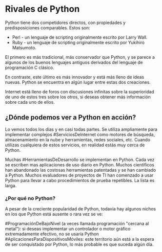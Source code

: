 # Rivales de Python
Python tiene dos competidores directos, con propiedades y predisposiciones comparables. Estos son:

- Perl - un lenguaje de scripting originalmente escrito por Larry Wall.
- Ruby - un lenguaje de scripting originalmente escrito por Yukihiro Matsumoto.

El primero es más tradicional, más conservador que Python, y se parece a algunos de los buenos lenguajes antiguos derivados del lenguaje de programación C clásico.

En contraste, este último es más innovador y está más lleno de ideas nuevas. Python se encuentra en algún lugar entre estas dos creaciones.

Internet está lleno de foros con discusiones infinitas sobre la superioridad de uno de estos tres sobre los otros, si deseas obtener más información sobre cada uno de ellos.

## ¿Dónde podemos ver a Python en acción?
Lo vemos todos los días y en casi todas partes. Se utiliza ampliamente para implementar complejos #ServiciosDeInternet como motores de búsqueda, almacenamiento en la nube y herramientas, redes sociales, etc. Cuando utilizas cualquiera de estos servicios, en realidad estás muy cerca de Python.

Muchas #HerramientasDeDesarrollo se implementan en Python. Cada vez se escriben mas aplicaciones de uso diario en Python. Muchos científicos han abandonado las costosas herramientas patentadas y se han cambiado a Python. Muchos evaluadores de proyectos de TI han comenzado a usar Python para llevar a cabo procedimientos de prueba repetibles. La lista es larga.

### ¿Por qué no Python?
A pesar de la creciente popularidad de Python, todavía hay algunos nichos en los que Python está ausente o rara vez se ve:

#ProgramaciónDeBajoNivel (a veces llamada programación "cercana al metal"): si deseas implementar un controlador o motor gráfico extremadamente efectivo, no se usaría Python
#AplicacionesParaDispositivosMóviles: este territorio aún está a la espera de ser conquistado por Python, lo más probable es que suceda algún día.
